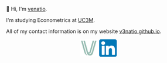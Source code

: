 👋 Hi, I'm [venatio](https://v3natio.github.io).

I'm studying Econometrics at [UC3M](https://www.uc3m.es).

All of my contact information is on my website [v3natio.github.io](https://v3natio.github.io).

<p align="center">
  <a rel="me" href="https://v3natio.github.io"><img height=48px src="img/logo_alt.png"></a>
  <a rel="me" href="https://www.linkedin.com/in/augustoz/"><img height=48px src="img/linkedin.jpg"></a>
</p>
